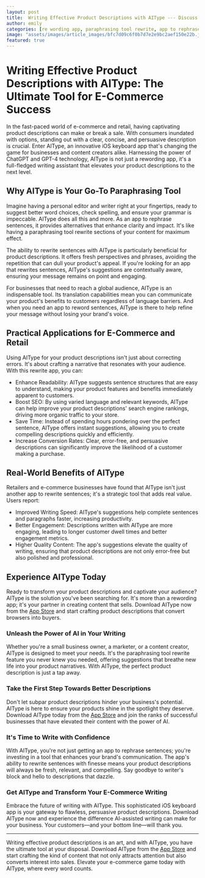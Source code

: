 ```yaml
---
layout: post
title:  Writing Effective Product Descriptions with AIType --- Discuss how AIType aids in creating compelling product descriptions for e-commerce and retail businesses.
author: emily
categories: [re wording app, paraphrasing tool rewrite, app to rephrase sentences, app to rewrite sentences, app that rewrites sentences, app to reword sentences, rewrite app]
image: "assets/images/article_images/bfc7d09c6f0b7d7e2e9bc2aef150e22b.jpg"
featured: true
---
```


# Writing Effective Product Descriptions with AIType: The Ultimate Tool for E-Commerce Success

In the fast-paced world of e-commerce and retail, having captivating product descriptions can make or break a sale. With consumers inundated with options, standing out with a clear, concise, and persuasive description is crucial. Enter AIType, an innovative iOS keyboard app that's changing the game for businesses and content creators alike. Harnessing the power of ChatGPT and GPT-4 technology, AIType is not just a rewording app, it's a full-fledged writing assistant that elevates your product descriptions to the next level.

## Why AIType is Your Go-To Paraphrasing Tool

Imagine having a personal editor and writer right at your fingertips, ready to suggest better word choices, check spelling, and ensure your grammar is impeccable. AIType does all this and more. As an app to rephrase sentences, it provides alternatives that enhance clarity and impact. It's like having a paraphrasing tool rewrite sections of your content for maximum effect.

The ability to rewrite sentences with AIType is particularly beneficial for product descriptions. It offers fresh perspectives and phrases, avoiding the repetition that can dull your product's appeal. If you're looking for an app that rewrites sentences, AIType's suggestions are contextually aware, ensuring your message remains on point and engaging.

For businesses that need to reach a global audience, AIType is an indispensable tool. Its translation capabilities mean you can communicate your product's benefits to customers regardless of language barriers. And when you need an app to reword sentences, AIType is there to help refine your message without losing your brand's voice.

## Practical Applications for E-Commerce and Retail

Using AIType for your product descriptions isn't just about correcting errors. It's about crafting a narrative that resonates with your audience. With this rewrite app, you can:

- Enhance Readability: AIType suggests sentence structures that are easy to understand, making your product features and benefits immediately apparent to customers.
- Boost SEO: By using varied language and relevant keywords, AIType can help improve your product descriptions' search engine rankings, driving more organic traffic to your store.
- Save Time: Instead of spending hours pondering over the perfect sentence, AIType offers instant suggestions, allowing you to create compelling descriptions quickly and efficiently.
- Increase Conversion Rates: Clear, error-free, and persuasive descriptions can significantly improve the likelihood of a customer making a purchase.

## Real-World Benefits of AIType

Retailers and e-commerce businesses have found that AIType isn't just another app to rewrite sentences; it's a strategic tool that adds real value. Users report:

- Improved Writing Speed: AIType's suggestions help complete sentences and paragraphs faster, increasing productivity.
- Better Engagement: Descriptions written with AIType are more engaging, leading to longer customer dwell times and better engagement metrics.
- Higher Quality Content: The app's suggestions elevate the quality of writing, ensuring that product descriptions are not only error-free but also polished and professional.

## Experience AIType Today

Ready to transform your product descriptions and captivate your audience? AIType is the solution you've been searching for. It's more than a rewording app; it's your partner in creating content that sells. Download AIType now from the [App Store](https://apps.apple.com/us/app/aitype-grammar-check-keyboard/id6469163944) and start crafting product descriptions that convert browsers into buyers.

### Unleash the Power of AI in Your Writing

Whether you're a small business owner, a marketer, or a content creator, AIType is designed to meet your needs. It's the paraphrasing tool rewrite feature you never knew you needed, offering suggestions that breathe new life into your product narratives. With AIType, the perfect product description is just a tap away.

### Take the First Step Towards Better Descriptions

Don't let subpar product descriptions hinder your business's potential. AIType is here to ensure your products shine in the spotlight they deserve. Download AIType today from the [App Store](https://apps.apple.com/us/app/aitype-grammar-check-keyboard/id6469163944) and join the ranks of successful businesses that have elevated their content with the power of AI.

### It's Time to Write with Confidence

With AIType, you're not just getting an app to rephrase sentences; you're investing in a tool that enhances your brand's communication. The app's ability to rewrite sentences with finesse means your product descriptions will always be fresh, relevant, and compelling. Say goodbye to writer's block and hello to descriptions that dazzle.

### Get AIType and Transform Your E-Commerce Writing

Embrace the future of writing with AIType. This sophisticated iOS keyboard app is your gateway to flawless, persuasive product descriptions. Download AIType now and experience the difference AI-assisted writing can make for your business. Your customers—and your bottom line—will thank you.

---

Writing effective product descriptions is an art, and with AIType, you have the ultimate tool at your disposal. Download AIType from the [App Store](https://apps.apple.com/us/app/aitype-grammar-check-keyboard/id6469163944) and start crafting the kind of content that not only attracts attention but also converts interest into sales. Elevate your e-commerce game today with AIType, where every word counts.